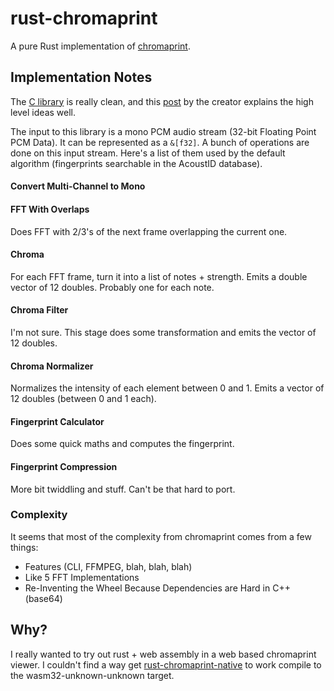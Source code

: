 # rust-chromaprint
A pure Rust implementation of [chromaprint].

## Implementation Notes

The [C library][chromaprint-git] is really clean, and this [post][blog] by the
creator explains the high level ideas well.

The input to this library is a mono PCM audio stream (32-bit Floating Point PCM
Data). It can be represented as a `&[f32]`. A bunch of operations are done on
this input stream. Here's a list of them used by the default algorithm
(fingerprints searchable in the AcoustID database).

#### Convert Multi-Channel to Mono

#### FFT With Overlaps

Does FFT with 2/3's of the next frame overlapping the current one.

#### Chroma

For each FFT frame, turn it into a list of notes + strength. Emits a double
vector of 12 doubles. Probably one for each note.

#### Chroma Filter

I'm not sure. This stage does some transformation and emits the vector of 12
doubles.

#### Chroma Normalizer

Normalizes the intensity of each element between 0 and 1. Emits a vector of 12
doubles (between 0 and 1 each).

#### Fingerprint Calculator

Does some quick maths and computes the fingerprint.

#### Fingerprint Compression

More bit twiddling and stuff. Can't be that hard to port.

### Complexity
It seems that most of the complexity from chromaprint comes from a few things:

* Features (CLI, FFMPEG, blah, blah, blah)
* Like 5 FFT Implementations
* Re-Inventing the Wheel Because Dependencies are Hard in C++ (base64)

## Why?
I really wanted to try out rust + web assembly in a web based chromaprint
viewer. I couldn't find a way get [rust-chromaprint-native] to work compile to
the wasm32-unknown-unknown target.

[rust-chromaprint-native]: https://github.com/0xcaff/rust-chromaprint-native
[chromaprint]: https://acoustid.org/chromaprint
[chromaprint-git]: https://github.com/acoustid/chromaprint
[blog]: https://oxygene.sk/2011/01/how-does-chromaprint-work/

